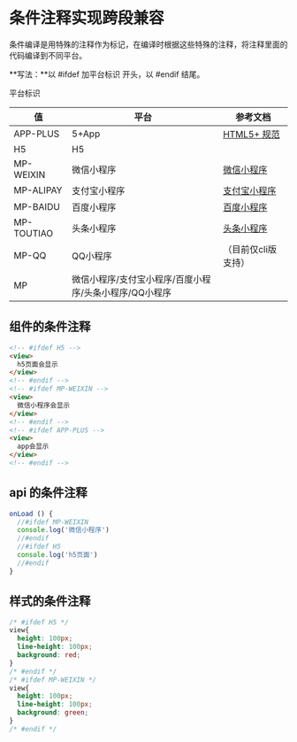 # 条件注释实现跨段兼容

条件编译是用特殊的注释作为标记，在编译时根据这些特殊的注释，将注释里面的代码编译到不同平台。

**写法：**以 #ifdef 加平台标识 开头，以 #endif 结尾。

平台标识

| 值         | 平台                                                   | 参考文档                                                                                                   |
| ---------- | ------------------------------------------------------ | ---------------------------------------------------------------------------------------------------------- |
| APP-PLUS   | 5+App                                                  | [HTML5+ 规范](http://www.html5plus.org/doc/)                                                               |
| H5         | H5                                                     |                                                                                                            |
| MP-WEIXIN  | 微信小程序                                             | [微信小程序](https://developers.weixin.qq.com/miniprogram/dev/api/)                                        |
| MP-ALIPAY  | 支付宝小程序                                           | [支付宝小程序](https://docs.alipay.com/mini/developer/getting-started)                                     |
| MP-BAIDU   | 百度小程序                                             | [百度小程序](https://smartprogram.baidu.com/docs/develop/tutorial/codedir/)                                |
| MP-TOUTIAO | 头条小程序                                             | [头条小程序](https://developer.toutiao.com/dev/cn/mini-app/develop/framework/basic-reference/introduction) |
| MP-QQ      | QQ小程序                                               | （目前仅cli版支持）                                                                                        |
| MP         | 微信小程序/支付宝小程序/百度小程序/头条小程序/QQ小程序 |                                                                                                            |

## 组件的条件注释

```html
<!-- #ifdef H5 -->
<view>
  h5页面会显示
</view>
<!-- #endif -->
<!-- #ifdef MP-WEIXIN -->
<view>
  微信小程序会显示
</view>
<!-- #endif -->
<!-- #ifdef APP-PLUS -->
<view>
  app会显示
</view>
<!-- #endif -->
```

## api 的条件注释

```js
onLoad () {
  //#ifdef MP-WEIXIN
  console.log('微信小程序')
  //#endif
  //#ifdef H5
  console.log('h5页面')
  //#endif
}
```

## 样式的条件注释

```css
/* #ifdef H5 */
view{
  height: 100px;
  line-height: 100px;
  background: red;
}
/* #endif */
/* #ifdef MP-WEIXIN */
view{
  height: 100px;
  line-height: 100px;
  background: green;
}
/* #endif */
```
